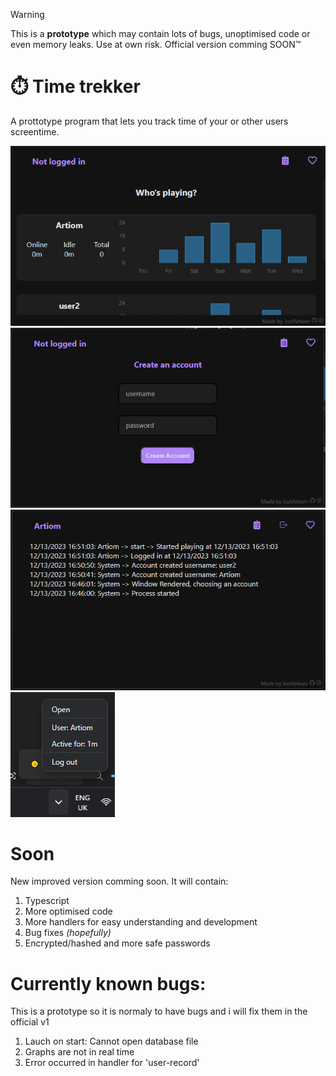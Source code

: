 > [!WARNING]  
> This is a **prototype** which may contain lots of bugs, unoptimised code or even memory leaks. Use at own risk. Official version comming SOON™

# ⏱️ Time trekker

A prottotype program that lets you track time of your or other users screentime.

![alt text](images/main.png)  
![alt text](images/register.png)  
![alt text](images/logs.png)  
![alt text](images/tray.png)

# Soon

New improved version comming soon. It will contain:

1. Typescript
1. More optimised code
1. More handlers for easy understanding and development
1. Bug fixes _(hopefully)_
1. Encrypted/hashed and more safe passwords

# Currently known bugs:

This is a prototype so it is normaly to have bugs and i will fix them in the official v1

1. Lauch on start: Cannot open database file
1. Graphs are not in real time
1. Error occurred in handler for 'user-record'
